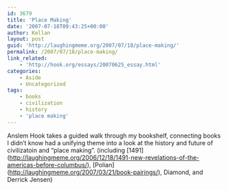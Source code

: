 ```yaml
---
id: 3679
title: 'Place Making'
date: '2007-07-18T09:43:25+00:00'
author: Kellan
layout: post
guid: 'http://laughingmeme.org/2007/07/18/place-making/'
permalink: /2007/07/18/place-making/
link_related:
    - 'http://hook.org/essays/20070625_essay.html'
categories:
    - Aside
    - Uncategorized
tags:
    - books
    - civilization
    - history
    - 'place making'
---
```


Anslem Hook takes a guided walk through my bookshelf, connecting books I didn’t know had a unifying theme into a look at the history and future of civilizatoin and “place making”. (including \[1491\](http://laughingmeme.org/2006/12/18/1491-new-revelations-of-the-americas-before-columbus/), \[Polian\](http://laughingmeme.org/2007/03/21/book-pairings/), Diamond, and Derrick Jensen)
